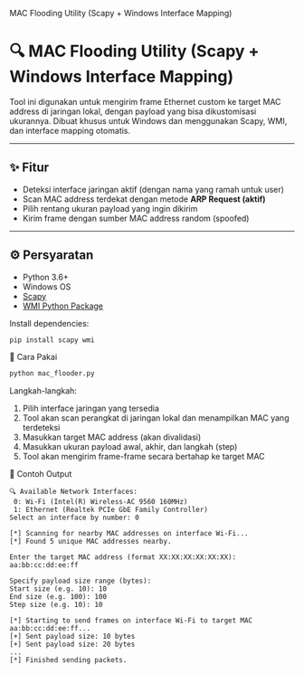 MAC Flooding Utility (Scapy + Windows Interface Mapping)

# 🔍 MAC Flooding Utility (Scapy + Windows Interface Mapping)

Tool ini digunakan untuk mengirim frame Ethernet custom ke target MAC address di jaringan lokal, dengan payload yang bisa dikustomisasi ukurannya. Dibuat khusus untuk Windows dan menggunakan Scapy, WMI, dan interface mapping otomatis.

---

## ✨ Fitur

- Deteksi interface jaringan aktif (dengan nama yang ramah untuk user)
- Scan MAC address terdekat dengan metode **ARP Request (aktif)**
- Pilih rentang ukuran payload yang ingin dikirim
- Kirim frame dengan sumber MAC address random (spoofed)

---

## ⚙️ Persyaratan

- Python 3.6+
- Windows OS
- [Scapy](https://scapy.net/)
- [WMI Python Package](https://pypi.org/project/WMI/)

Install dependencies:

```bash
pip install scapy wmi
```

🚀 Cara Pakai
```bash
python mac_flooder.py
```
Langkah-langkah:

1. Pilih interface jaringan yang tersedia
2. Tool akan scan perangkat di jaringan lokal dan menampilkan MAC yang terdeteksi
3. Masukkan target MAC address (akan divalidasi)
4. Masukkan ukuran payload awal, akhir, dan langkah (step)
5. Tool akan mengirim frame-frame secara bertahap ke target MAC

📡 Contoh Output
```
🔍 Available Network Interfaces:
 0: Wi-Fi (Intel(R) Wireless-AC 9560 160MHz)
 1: Ethernet (Realtek PCIe GbE Family Controller)
Select an interface by number: 0

[*] Scanning for nearby MAC addresses on interface Wi-Fi...
[*] Found 5 unique MAC addresses nearby.

Enter the target MAC address (format XX:XX:XX:XX:XX:XX): aa:bb:cc:dd:ee:ff

Specify payload size range (bytes):
Start size (e.g. 10): 10
End size (e.g. 100): 100
Step size (e.g. 10): 10

[*] Starting to send frames on interface Wi-Fi to target MAC aa:bb:cc:dd:ee:ff...
[+] Sent payload size: 10 bytes
[+] Sent payload size: 20 bytes
...
[*] Finished sending packets.
```
